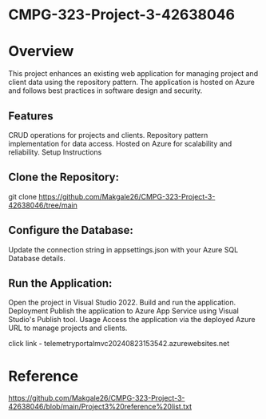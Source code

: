 # CMPG-323-Project-3-42638046

# Overview
This project enhances an existing web application for managing project and client data using the repository pattern. The application is hosted on Azure and follows best practices in software design and security.

## Features
CRUD operations for projects and clients.
Repository pattern implementation for data access.
Hosted on Azure for scalability and reliability.
Setup Instructions

## Clone the Repository:

git clone https://github.com/Makgale26/CMPG-323-Project-3-42638046/tree/main

## Configure the Database:

Update the connection string in appsettings.json with your Azure SQL Database details.

## Run the Application:

Open the project in Visual Studio 2022.
Build and run the application.
Deployment
Publish the application to Azure App Service using Visual Studio's Publish tool.
Usage
Access the application via the deployed Azure URL to manage projects and clients.

click link - telemetryportalmvc20240823153542.azurewebsites.net

# Reference
https://github.com/Makgale26/CMPG-323-Project-3-42638046/blob/main/Project3%20reference%20list.txt
